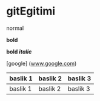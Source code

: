 # gitEgitimi

normal

**bold**

**bold _italic_**

[google] (www.google.com)

| baslik 1 | baslik 2 | baslik 3 |
| -------- | -------- | -------- |
| baslik 1 | baslik 2 | baslik 3 |
